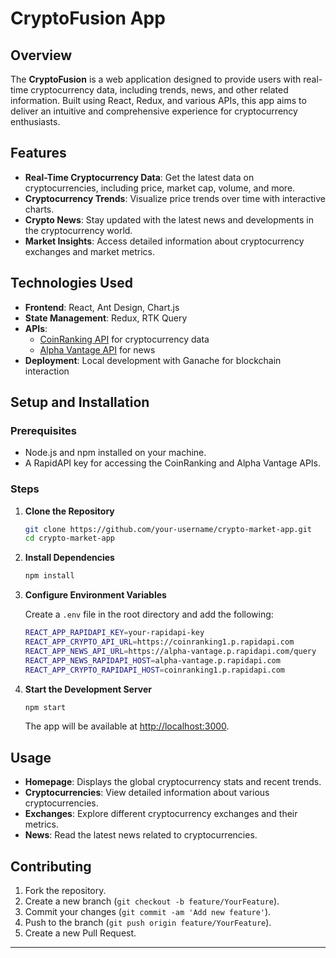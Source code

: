 
# CryptoFusion App

## Overview

The **CryptoFusion** is a web application designed to provide users with real-time cryptocurrency data, including trends, news, and other related information. Built using React, Redux, and various APIs, this app aims to deliver an intuitive and comprehensive experience for cryptocurrency enthusiasts.

## Features

- **Real-Time Cryptocurrency Data**: Get the latest data on cryptocurrencies, including price, market cap, volume, and more.
- **Cryptocurrency Trends**: Visualize price trends over time with interactive charts.
- **Crypto News**: Stay updated with the latest news and developments in the cryptocurrency world.
- **Market Insights**: Access detailed information about cryptocurrency exchanges and market metrics.

## Technologies Used

- **Frontend**: React, Ant Design, Chart.js
- **State Management**: Redux, RTK Query
- **APIs**:
  - [CoinRanking API](https://coinranking1.p.rapidapi.com) for cryptocurrency data
  - [Alpha Vantage API](https://alpha-vantage.p.rapidapi.com/query) for news
- **Deployment**: Local development with Ganache for blockchain interaction

## Setup and Installation

### Prerequisites

- Node.js and npm installed on your machine.
- A RapidAPI key for accessing the CoinRanking and Alpha Vantage APIs.

### Steps

1. **Clone the Repository**

    ```bash
    git clone https://github.com/your-username/crypto-market-app.git
    cd crypto-market-app
    ```

2. **Install Dependencies**

    ```bash
    npm install
    ```

3. **Configure Environment Variables**

    Create a `.env` file in the root directory and add the following:

    ```bash
    REACT_APP_RAPIDAPI_KEY=your-rapidapi-key
    REACT_APP_CRYPTO_API_URL=https://coinranking1.p.rapidapi.com
    REACT_APP_NEWS_API_URL=https://alpha-vantage.p.rapidapi.com/query
    REACT_APP_NEWS_RAPIDAPI_HOST=alpha-vantage.p.rapidapi.com
    REACT_APP_CRYPTO_RAPIDAPI_HOST=coinranking1.p.rapidapi.com
    ```

4. **Start the Development Server**

    ```bash
    npm start
    ```

    The app will be available at [http://localhost:3000](http://localhost:3000).

## Usage

- **Homepage**: Displays the global cryptocurrency stats and recent trends.
- **Cryptocurrencies**: View detailed information about various cryptocurrencies.
- **Exchanges**: Explore different cryptocurrency exchanges and their metrics.
- **News**: Read the latest news related to cryptocurrencies.

## Contributing

1. Fork the repository.
2. Create a new branch (`git checkout -b feature/YourFeature`).
3. Commit your changes (`git commit -am 'Add new feature'`).
4. Push to the branch (`git push origin feature/YourFeature`).
5. Create a new Pull Request.


---

